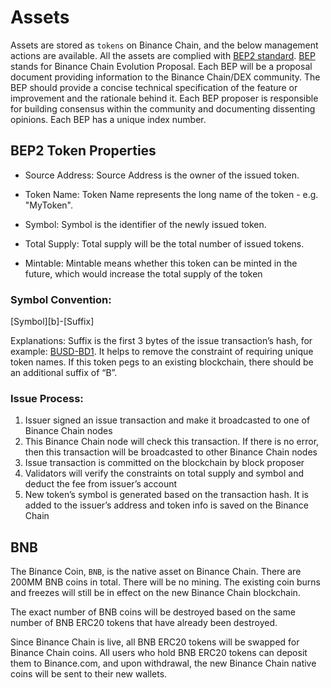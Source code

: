 # Assets

Assets are stored as `tokens` on Binance Chain, and the below management actions are available. All the assets are complied with [BEP2 standard](https://github.com/bnb-chain/BEPs/blob/master/BEP2.md). [BEP](https://github.com/bnb-chain/BEPs/blob/master/BEP1.md) stands for Binance Chain Evolution Proposal. Each BEP will be a proposal document providing information to the Binance Chain/DEX community. The BEP should provide a concise technical specification of the feature or improvement and the rationale behind it. Each BEP proposer is responsible for building consensus within the community and documenting dissenting opinions. Each BEP has a unique index number.

## BEP2 Token Properties

- Source Address: Source Address is the owner of the issued token.

- Token Name: Token Name represents the long name of the token - e.g. "MyToken".

- Symbol: Symbol is the identifier of the newly issued token.

- Total Supply: Total supply will be the total number of issued tokens.

- Mintable: Mintable means whether this token can be minted in the future, which would increase the total supply of the token

### Symbol Convention:

[Symbol][b]-[Suffix]

Explanations: Suffix is the first 3 bytes of the issue transaction’s hash, for example: [BUSD-BD1](https://explorer.binance.org/asset/BUSD-BD1). It helps to remove the constraint of requiring unique token names. If this token pegs to an existing blockchain, there should be an additional suffix of “B”.

### Issue Process:

1. Issuer signed an issue transaction and make it broadcasted to one of Binance Chain nodes
2. This Binance Chain node will check this transaction. If there is no error, then this transaction will be broadcasted to other Binance Chain nodes
3. Issue transaction is committed on the blockchain by block proposer
4. Validators will verify the constraints on total supply and symbol and deduct the fee from issuer’s account
5. New token’s symbol is generated based on the transaction hash. It is added to the issuer’s address and token info is saved on the Binance Chain

## BNB

The Binance Coin, `BNB`, is the native asset on Binance Chain. There are 200MM BNB coins in total. There will be no mining. The existing coin burns and freezes will still be in effect on the new Binance Chain blockchain.

The exact number of BNB coins will be destroyed based on the same number of BNB ERC20 tokens that have already been destroyed.

Since Binance Chain is live, all BNB ERC20 tokens will be swapped for Binance Chain coins. All users who hold BNB ERC20 tokens can deposit them to Binance.com, and upon withdrawal, the new Binance Chain native coins will be sent to their new wallets.

